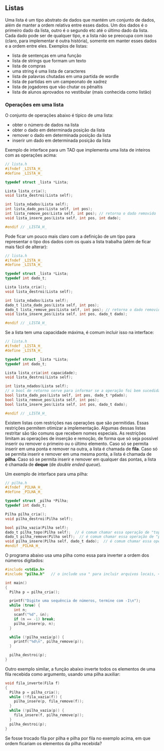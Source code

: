 ## Listas

Uma lista é um tipo abstrato de dados que mantém um conjunto de dados, além de manter a ordem relativa entre esses dados.
Um dos dados é o primeiro dado da lista, outro é o segundo etc até o último dado da lista.
Cada dado pode ser de qualquer tipo, e a lista não se preocupa com isso (claro, para implementar é outra história), somente em manter esses dados e a ordem entre eles.
Exemplos de listas:
- lista de sentenças em uma função
- lista de strings que formam um texto
- lista de compras
- uma string é uma lista de caracteres
- lista de palavras chutadas em uma partida de wordle
- lista de partidas em um campeonato de xadrez
- lista de jogadores que vão chutar os pênaltis
- lista de alunos aprovados no vestibular (mais conhecida como listão)

### Operações em uma lista

O conjunto de operações abaixo é típico de uma lista:
- obter o número de dados na lista
- obter o dado em determinada posição da lista
- remover o dado em determinada posição da lista
- inserir um dado em determinada posição da lista

Exemplo de interface para um TAD que implementa uma lista de inteiros com as operações acima:
```c
// lista.h
#ifndef _LISTA_H_
#define _LISTA_H_

typedef struct _lista *Lista;

Lista lista_cria();
void lista_destroi(Lista self);

int lista_ndados(Lista self);
int lista_dado_pos(Lista self, int pos);
int lista_remove_pos(Lista self, int pos); // retorna o dado removido
void lista_insere_pos(Lista self, int pos, int dado);

#endif // _LISTA_H_
```

Pode ficar um pouco mais claro com a definição de um tipo para representar o tipo dos dados com os quais a lista trabalha (além de ficar mais fácil de alterar):
```c
// lista.h
#ifndef _LISTA_H_
#define _LISTA_H_

typedef struct _lista *Lista;
typedef int dado_t;

Lista lista_cria();
void lista_destroi(Lista self);

int lista_ndados(Lista self);
dado_t lista_dado_pos(Lista self, int pos);
dado_t lista_remove_pos(Lista self, int pos); // retorna o dado removido
void lista_insere_pos(Lista self, int pos, dado_t dado);

#endif // _LISTA_H_
```
Se a lista tem uma capacidade máxima, é comum incluir isso na interface:
```c
// lista.h
#ifndef _LISTA_H_
#define _LISTA_H_

typedef struct _lista *Lista;
typedef int dado_t;

Lista lista_cria(int capacidade);
void lista_destroi(Lista self);

int lista_ndados(Lista self);
// o bool de retorno serve para informar se a operação foi bem sucedida
bool lista_dado_pos(Lista self, int pos, dado_t *pdado);
bool lista_remove_pos(Lista self, int pos);
bool lista_insere_pos(Lista self, int pos, dado_t dado);

#endif // _LISTA_H_
```

Existem listas com restrições nas operações que são permitidas. Essas restrições permitem otimizar a implementação.
Algumas dessas listas restritar são tão comuns que recebem nomes especiais. As restrições limitam as operações de inserção e remoção, de forma que só seja possível inserir ou remover o primeiro ou o último elemento.
Caso só se permita inserir em uma ponta e remover na outra, a lista é chamada de **fila**.
Caso só se permita inserir e remover em uma mesma ponta, a lista é chamada de **pilha**.
Caso só se permita inserir e remover em qualquer das pontas, a lista é chamada de **deque** (de *double ended queue*).

Um exemplo de interface para uma pilha:
```c
// pilha.h
#ifndef _PILHA_H_
#define _PILHA_H_

typedef struct _pilha *Pilha;
typedef int dado_t;

Pilha pilha_cria();
void pilha_destroi(Pilha self);

bool pilha_vazia(Pilha self);
dado_t pilha_topo(Pilha self);  // é comum chamar essa operação de "top"
dado_t pilha_remove(Pilha self);  // é comum chamar essa operação de "pop"
void pilha_insere(Pilha self, dado_t dado);  // é comum chamar essa operação de "push"
#endif _PILHA_H_
```
O programa abaixo usa uma pilha como essa para inverter a ordem dos números digitados:
```c
#include <stdio.h>
#include "pilha.h"   // o include usa " para incluir arquivos locais, <> para arquivos do sistema

int main()
{
  Pilha p = pilha_cria();

  printf("Digite uma sequência de números, termine com -1\n");
  while (true) {
    int n;
    scanf("%d", &n);
    if (n == -1) break;
    pilha_insere(p, n);
  }

  while (!pilha_vazia(p)) {
    printf("%d\n", pilha_remove(p));
  }

  pilha_destroi(p);
}
```
Outro exemplo similar, a função abaixo inverte todos os elementos de uma fila recebida como argumento, usando uma pilha auxiliar:
```c
void fila_inverte(Fila f)
{
  Pilha p = pilha_cria();
  while (!fila_vazia(f)) {
    pilha_insere(p, fila_remove(f));
  }
  while (!pilha_vazia(p)) {
    fila_insere(f, pilha_remove(p));
  }
  pilha_destroi(p);
}
```
Se fosse trocado fila por pilha e pilha por fila no exemplo acima, em que ordem ficariam os elementos da pilha recebida?
